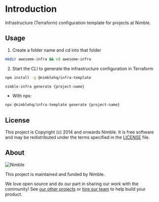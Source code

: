 # Introduction

Infrastructure (Terraform) configuration template for projects at Nimble.

## Usage

1. Create a folder name and cd into that folder

```bash
mkdir awesome-infra && cd awesome-infra
```

2. Start the CLI to generate the infrastructure configuration in Terraform

```bash
npm install -g @nimblehq/infra-template

nimble-infra generate {project-name}
```

* With npx:
```bash
npx @nimblehq/infra-template generate {project-name}
```

## License

This project is Copyright (c) 2014 and onwards Nimble. It is free software and may be redistributed under the terms specified in the [LICENSE] file.

[LICENSE]: /LICENSE

## About

![Nimble](https://assets.nimblehq.co/logo/dark/logo-dark-text-160.png)

This project is maintained and funded by Nimble.

We love open source and do our part in sharing our work with the community!
See [our other projects][community] or [hire our team][hire] to help build your product.

[community]: https://github.com/nimblehq
[hire]: https://nimblehq.co/
